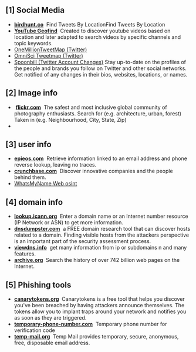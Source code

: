 ## [1] Social Media

- **[birdhunt.co](https://birdhunt.co/)**  Find Tweets By LocationFind Tweets By Location
- **[YouTube Geofind](https://mattw.io/youtube-geofind/)**  Created to discover youtube videos based on location and later adapted to search videos by specific channels and topic keywords.
- [OneMillionTweetMap (Twitter)](https://onemilliontweetmap.com/)
- [OmniSci Tweetmap (Twitter)](https://www.omnisci.com/demos/tweetmap/)
- [Spoonbill (Twitter Account Changes)](https://spoonbill.io/) Stay up-to-date on the profiles of the people and brands you follow on Twitter and other social networks. Get notified of any changes in their bios, websites, locations, or names.

## [2] Image info
-  **[flickr.com](https://www.flickr.com/map)**  The safest and most inclusive global community of photography enthusiasts. Search for (e.g. architecture, urban, forest) Taken in (e.g. Neighbourhood, City, State, Zip)
- 
## [3] user info
- **[epieos.com](https://epieos.com/)**  Retrieve information linked to an email address and phone reverse lookup, leaving no traces.
- **[crunchbase.com](https://www.crunchbase.com/)**  Discover innovative companies and the people behind them.
- [WhatsMyName Web osint](https://whatsmyname.app/) 

## [4] domain info
- **[lookup.icann.org](https://lookup.icann.org/en)**  Enter a domain name or an Internet number resource (IP Network or ASN) to get more information.
- **[dnsdumpster.com](https://dnsdumpster.com/)**  a FREE domain research tool that can discover hosts related to a domain. Finding visible hosts from the attackers perspective is an important part of the security assessment process.
- **[viewdns.info](https://viewdns.info/)**  get many information from ip or subdomains n and many features.
- **[archive.org](https://archive.org/)**  Search the history of over 742 billion web pages on the Internet.


## [5] Phishing tools
- **[canarytokens.org](https://canarytokens.org/generate)**  Canarytokens is a free tool that helps you discover you've been breached by having attackers announce themselves. The tokens allow you to implant traps around your network and notifies you as soon as they are triggered.
- **[temporary-phone-number.com](https://temporary-phone-number.com/)**  Temporary phone number for verification code
- **[temp-mail.org](https://temp-mail.org/en/)**  Temp Mail provides temporary, secure, anonymous, free, disposable email address.